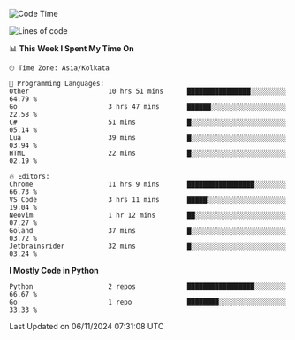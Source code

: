 <!--START_SECTION:waka-->
![Code Time](http://img.shields.io/badge/Code%20Time-377%20hrs%204%20mins-blue)

![Lines of code](https://img.shields.io/badge/From%20Hello%20World%20I%27ve%20Written-387%20lines%20of%20code-blue)

📊 **This Week I Spent My Time On** 

```text
🕑︎ Time Zone: Asia/Kolkata

💬 Programming Languages: 
Other                    10 hrs 51 mins      ████████████████░░░░░░░░░   64.79 % 
Go                       3 hrs 47 mins       ██████░░░░░░░░░░░░░░░░░░░   22.58 % 
C#                       51 mins             █░░░░░░░░░░░░░░░░░░░░░░░░   05.14 % 
Lua                      39 mins             █░░░░░░░░░░░░░░░░░░░░░░░░   03.94 % 
HTML                     22 mins             █░░░░░░░░░░░░░░░░░░░░░░░░   02.19 % 

🔥 Editors: 
Chrome                   11 hrs 9 mins       █████████████████░░░░░░░░   66.73 % 
VS Code                  3 hrs 11 mins       █████░░░░░░░░░░░░░░░░░░░░   19.04 % 
Neovim                   1 hr 12 mins        ██░░░░░░░░░░░░░░░░░░░░░░░   07.27 % 
Goland                   37 mins             █░░░░░░░░░░░░░░░░░░░░░░░░   03.72 % 
Jetbrainsrider           32 mins             █░░░░░░░░░░░░░░░░░░░░░░░░   03.24 % 
```

**I Mostly Code in Python** 

```text
Python                   2 repos             █████████████████░░░░░░░░   66.67 % 
Go                       1 repo              ████████░░░░░░░░░░░░░░░░░   33.33 % 
```




 Last Updated on 06/11/2024 07:31:08 UTC
<!--END_SECTION:waka-->
